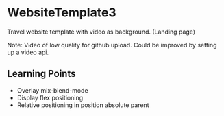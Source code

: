 # WebsiteTemplate3
Travel website template with video as background. (Landing page)

Note: Video of low quality for github upload. Could be improved by setting up a video api.

## Learning Points
- Overlay mix-blend-mode
- Display flex positioning
- Relative positioning in position absolute parent
